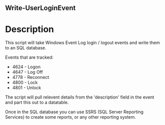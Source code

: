 ## Write-UserLoginEvent

# Description

This script will take Windows Event Log login / logout events and write them to an SQL database.

Events that are tracked:

* 4624 - Logon
* 4647 - Log Off
* 4778 - Reconnect
* 4800 - Lock
* 4801 - Unlock

The script will pull relevent details from the 'description' field in the event and part this out to a datatable.

Once in the SQL database you can use SSRS (SQL Server Reporting Services) to create some reports, or any other reporting system.